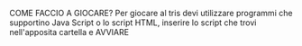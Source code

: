 COME FACCIO A GIOCARE?
Per giocare al tris devi utilizzare programmi che supportino Java Script o lo script HTML, inserire lo script che trovi nell'apposita cartella e AVVIARE
